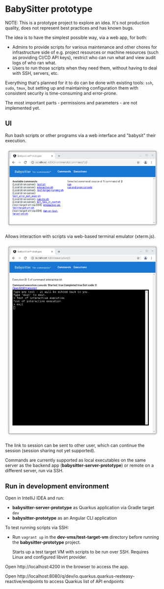# BabySitter prototype

NOTE: This is a prototype project to explore an idea. It's not production quality, does not represent best practices and
has known bugs.

The idea is to have the simplest possible way, via a web app, for both:
* Admins to provide scripts for various maintenance and other chores for infrastructure side of e.g. project resources 
  or machine resources (such as providing CI/CD API keys), restrict who can run what and view audit logs of who ran what.
* Users to run those scripts when they need them, without having to deal with SSH, servers, etc.

Everything that's planned for it to do can be done with existing tools: `ssh`, `sudo`, `tmux`, but setting up and 
maintaining configuration them with consistent security is time-consuming and error-prone.

The most important parts - permissions and parameters - are not implemented yet.

## UI

Run bash scripts or other programs via a web interface and "babysit" their execution.

![screenshot-commands.png](doc%2Fimages%2Fscreenshot-commands.png)

Allows interaction with scripts via web-based terminal emulator (xterm.js). 

![screenshot-execution.png](doc%2Fimages%2Fscreenshot-execution.png)

The link to session can be sent to other user, which can continue the session (session sharing not yet supported).

Commands are currently supported as local executables on the same server as the backend app 
(**babysitter-server-prototype**) or remote on a different server, run via SSH.

## Run in development environment

Open in IntelliJ IDEA and run:
* **babysitter-server-prototype** as Quarkus application via Gradle target `dev`  
* **babysitter-prototype** as an Angular CLI application

To test running scripts via SSH:
* Run `vagrant up` in the **dev-vms/test-target-vm** directory before running the **babysitter-prototype** project.
 
  Starts up a test target VM with scripts to be run over SSH. Requires Linux and configured libvirt provider.

Open http://localhost:4200 in the browser to access the app.

Open http://localhost:8080/q/dev/io.quarkus.quarkus-resteasy-reactive/endpoints to access Quarkus list of API endpoints
